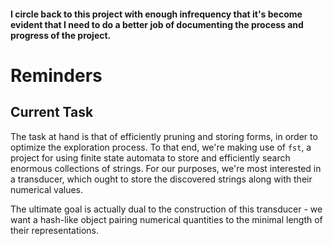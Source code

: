 #### I circle back to this project with enough infrequency that it's become evident that I need to do a better job of documenting the process and progress of the project.

# Reminders

## Current Task

The task at hand is that of efficiently pruning and storing forms, in order to optimize the exploration process. To that end, we're making use of `fst`, a project for using finite state automata to store and efficiently search enormous collections of strings. For our purposes, we're most interested in a transducer, which ought to store the discovered strings along with their numerical values.

The ultimate goal is actually dual to the construction of this transducer - we want a hash-like object pairing numerical quantities to the minimal length of their representations.